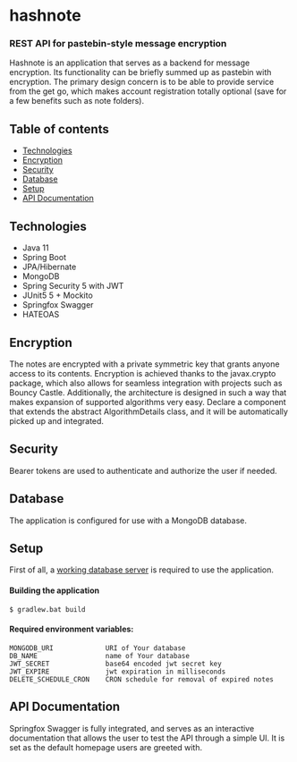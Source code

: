 # hashnote
### REST API for pastebin-style message encryption
Hashnote is an application that serves as a backend for message encryption. Its functionality can be briefly summed up as pastebin with encryption. The primary design concern is to be able to provide service from the get go, which makes account registration totally optional (save for a few benefits such as note folders).

## Table of contents
* [Technologies](#technologies)
* [Encryption](#encryption)
* [Security](#security)
* [Database](#database)
* [Setup](#setup)
* [API Documentation](#api-documentation)

## Technologies
* Java 11
* Spring Boot
* JPA/Hibernate
* MongoDB
* Spring Security 5 with JWT
* JUnit5 5 + Mockito
* Springfox Swagger
* HATEOAS

## Encryption
The notes are encrypted with a private symmetric key that grants anyone access to its contents. Encryption is achieved thanks to the javax.crypto package, which also allows for seamless integration with projects such as Bouncy Castle. Additionally, the architecture is designed in such a way that makes expansion of supported algorithms very easy. Declare a component that extends the abstract AlgorithmDetails class, and it will be automatically picked up and integrated.

## Security
Bearer tokens are used to authenticate and authorize the user if needed.

## Database 
The application is configured for use with a MongoDB database.

## Setup
First of all, a [working database server](#database) is required to use the application. 

#### Building the application
```
$ gradlew.bat build
```

#### Required environment variables:
```
MONGODB_URI             URI of Your database
DB_NAME                 name of Your database
JWT_SECRET              base64 encoded jwt secret key
JWT_EXPIRE              jwt expiration in milliseconds
DELETE_SCHEDULE_CRON    CRON schedule for removal of expired notes
```

## API Documentation
Springfox Swagger is fully integrated, and serves as an interactive documentation that allows the user to test the API through a simple UI. It is set as the default homepage users are greeted with.
